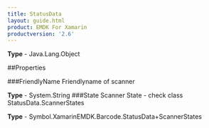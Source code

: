 ```yaml
---
title: StatusData
layout: guide.html
product: EMDK For Xamarin 
productversion: '2.6' 
---
```


    

**Type** - Java.Lang.Object

##Properties

###FriendlyName
Friendlyname of scanner

**Type** - System.String
###State
Scanner State - check class StatusData.ScannerStates

**Type** - Symbol.XamarinEMDK.Barcode.StatusData+ScannerStates
